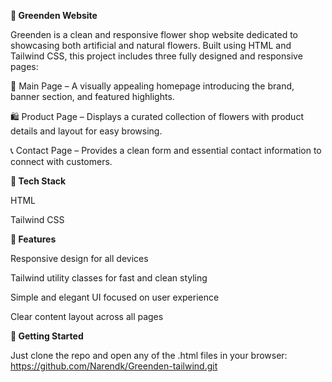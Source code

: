 **🌿 Greenden Website**

Greenden is a clean and responsive flower shop website dedicated to showcasing both artificial and natural flowers. Built using HTML and Tailwind CSS, this project includes three fully designed and responsive pages:

🌼 Main Page – A visually appealing homepage introducing the brand, banner section, and featured highlights.

🛍️ Product Page – Displays a curated collection of flowers with product details and layout for easy browsing.

📞 Contact Page – Provides a clean form and essential contact information to connect with customers.

**🔧 Tech Stack**

HTML

Tailwind CSS

**🌟 Features**

Responsive design for all devices

Tailwind utility classes for fast and clean styling

Simple and elegant UI focused on user experience

Clear content layout across all pages


**🚀 Getting Started**

Just clone the repo and open any of the .html files in your browser:
https://github.com/Narendk/Greenden-tailwind.git


